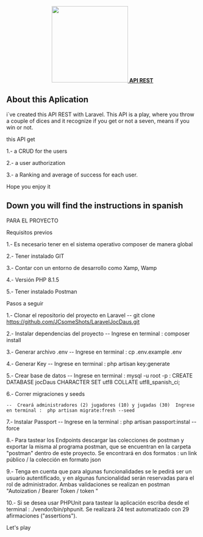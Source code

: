 <p align="center"><a href="https://github.com/JCsomeShots/LaravelJocDaus" target="_blank"><img src="https://raw.githubusercontent.com/laravel/art/master/logo-lockup/5%20SVG/2%20CMYK/1%20Full%20Color/laravel-logolockup-cmyk-red.svg" width="200"> <strong>API REST </strong></a></p>



## About this Aplication

i´ve created this API REST with Laravel. 
This API is a play, where you throw a couple of dices and it recognize if you get or not a seven, means if you win or not. 

this API get 

1.- a CRUD for the users

2.- a user authorization 

3.- a Ranking and average of success for each user.


Hope you enjoy it







## Down you will find the instructions in spanish

PARA EL PROYECTO

Requisitos previos 

1.- Es necesario tener en el sistema operativo composer de manera global

2.- Tener instalado GIT

3.- Contar con un entorno de desarrollo como Xamp, Wamp

4.- Versión PHP 8.1.5

5.- Tener instalado Postman

Pasos a seguir

1.- Clonar el repositorio del proyecto en Laravel -- git clone https://github.com/JCsomeShots/LaravelJocDaus.git

2.- Instalar dependencias del proyecto -- Ingrese en terminal : composer install

3.- Generar archivo .env -- Ingrese en terminal : cp .env.example .env

4.- Generar Key -- Ingrese en terminal : php artisan key:generate

5.- Crear base de datos -- Ingrese en terminal : mysql -u root -p : CREATE DATABASE jocDaus CHARACTER SET utf8 COLLATE utf8_spanish_ci;

6.- Correr migraciones y seeds

    --  Creará administradores (2) jugadores (10) y jugadas (30)  Ingrese en terminal :  php artisan migrate:fresh --seed

7.- Instalar Passport -- Ingrese en la terminal : php artisan passport:instal --force

8.- Para tastear los Endpoints descargar las colecciones de postman y exportar la misma al programa postman, que se encuentran en la carpeta "postman" dentro de este proyecto. Se encontrará en dos formatos : un link público / la colección en formato json

9.- Tenga en cuenta que para algunas funcionalidades se le pedirá ser un usuario autentificado, y en algunas funcionalidad serán reservadas para el rol de administrador. Ambas validaciones se realizan en postman "Autoization / Bearer Token / token "

10.- Si se desea usar PHPUnit para tastear la aplicación escriba desde el terminal : ./vendor/bin/phpunit. Se realizará 24 test automatizado con 29 afirmaciones ("assertions").

Let's play
